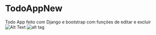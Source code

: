 # TodoAppNew
Todo App feito com Django e bootstrap com funções de editar e excluir
![Alt Text](https://user-images.githubusercontent.com/64232807/162094092-752641ce-44f0-4416-984a-c1b7ac7c9653.PNG)
![alt tag](https://user-images.githubusercontent.com/64232807/162094090-9fbccf2b-29e5-4ea0-8000-1a9d77cd6071.PNG)
